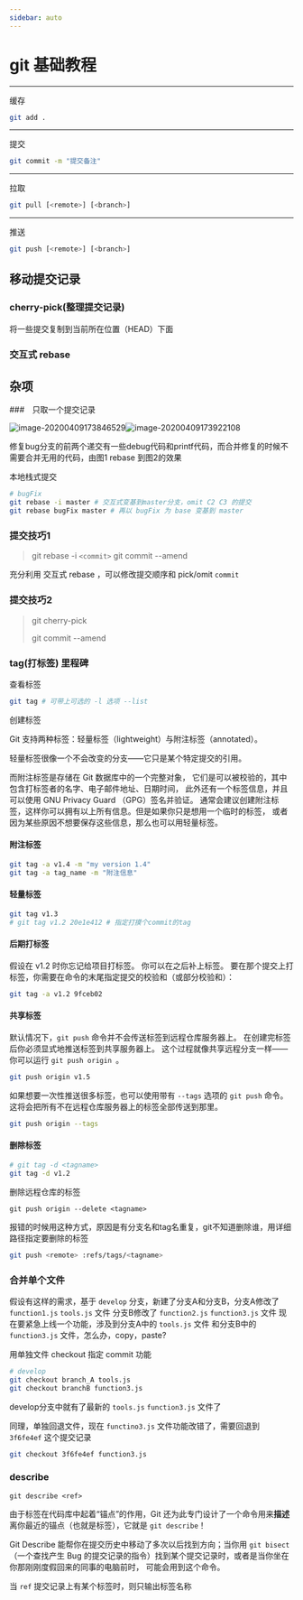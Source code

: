 ```yaml
---
sidebar: auto
---
```


# git 基础教程

---
缓存
```bash
git add .
```

---
提交
```bash
git commit -m "提交备注"
```

---
拉取
```bash
git pull [<remote>] [<branch>]
```
---
推送
```bash
git push [<remote>] [<branch>]
```

## 移动提交记录

### cherry-pick(整理提交记录)
将一些提交复制到当前所在位置（HEAD）下面

### 交互式 rebase

## 杂项

###　只取一个提交记录

![image-20200409173846529](./img/image-20200409173846529.png)![image-20200409173922108](./img/image-20200409173922108.png)

修复bug分支的前两个递交有一些debug代码和printf代码，而合并修复的时候不需要合并无用的代码，由图1 rebase 到图2的效果

本地栈式提交

```bash
# bugFix
git rebase -i master # 交互式变基到master分支，omit C2 C3 的提交
git rebase bugFix master # 再以 bugFix 为 base 变基到 master
```


### 提交技巧1

> git rebase -i `<commit>`
> git commit --amend

充分利用 交互式 rebase ，可以修改提交顺序和 pick/omit `commit`

### 提交技巧2

> git  cherry-pick
>
> git commit --amend



### tag(打标签) 里程碑

查看标签

```bash
git tag # 可带上可选的 -l 选项 --list
```



创建标签

Git 支持两种标签：轻量标签（lightweight）与附注标签（annotated）。

轻量标签很像一个不会改变的分支——它只是某个特定提交的引用。

而附注标签是存储在 Git 数据库中的一个完整对象， 它们是可以被校验的，其中包含打标签者的名字、电子邮件地址、日期时间， 此外还有一个标签信息，并且可以使用 GNU Privacy Guard （GPG）签名并验证。 通常会建议创建附注标签，这样你可以拥有以上所有信息。但是如果你只是想用一个临时的标签， 或者因为某些原因不想要保存这些信息，那么也可以用轻量标签。



#### 附注标签

```bash
git tag -a v1.4 -m "my version 1.4"
git tag -a tag_name -m "附注信息"
```



#### 轻量标签

```bash
git tag v1.3
# git tag v1.2 20e1e412 # 指定打摸个commit的tag
```



#### 后期打标签

假设在 v1.2 时你忘记给项目打标签。 你可以在之后补上标签。 要在那个提交上打标签，你需要在命令的末尾指定提交的校验和（或部分校验和）：

```bash
git tag -a v1.2 9fceb02
```



#### 共享标签

默认情况下，`git push` 命令并不会传送标签到远程仓库服务器上。 在创建完标签后你必须显式地推送标签到共享服务器上。 这个过程就像共享远程分支一样——你可以运行 `git push origin `。

```bash
git push origin v1.5
```

如果想要一次性推送很多标签，也可以使用带有 `--tags` 选项的 `git push` 命令。 这将会把所有不在远程仓库服务器上的标签全部传送到那里。

```bash
git push origin --tags
```



#### 删除标签

```bash
# git tag -d <tagname>
git tag -d v1.2
```

删除远程仓库的标签

`git push origin --delete <tagname>`

报错的时候用这种方式，原因是有分支名和tag名重复，git不知道删除谁，用详细路径指定要删除的标签

```bash
git push <remote> :refs/tags/<tagname>
```

### 合并单个文件
假设有这样的需求，基于 `develop` 分支，新建了分支A和分支B，分支A修改了 `function1.js` `tools.js` 文件 分支B修改了 `function2.js` `function3.js` 文件
现在要紧急上线一个功能，涉及到分支A中的 `tools.js` 文件 和分支B中的 `function3.js` 文件，怎么办，copy，paste?

用单独文件 checkout 指定 commit 功能
```bash
# develop
git checkout branch_A tools.js
git checkout branchB function3.js
```
develop分支中就有了最新的 `tools.js` `function3.js` 文件了

同理，单独回退文件，现在 `functino3.js` 文件功能改错了，需要回退到 `3f6fe4ef` 这个提交记录
```bash
git checkout 3f6fe4ef function3.js
```



### describe

`git describe <ref>`

由于标签在代码库中起着“锚点”的作用，Git 还为此专门设计了一个命令用来**描述**离你最近的锚点（也就是标签），它就是 `git describe`！

Git Describe 能帮你在提交历史中移动了多次以后找到方向；当你用 `git bisect`（一个查找产生 Bug 的提交记录的指令）找到某个提交记录时，或者是当你坐在你那刚刚度假回来的同事的电脑前时， 可能会用到这个命令。

当 `ref` 提交记录上有某个标签时，则只输出标签名称